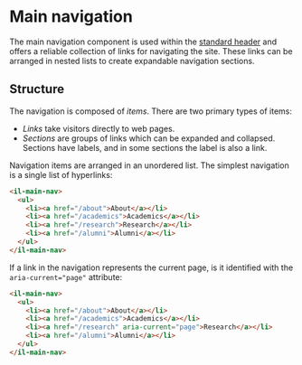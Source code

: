 # Main navigation

The main navigation component is used within the <a href="../il-header/README.md">standard header</a> and offers a reliable collection of links for navigating the site. These links can be arranged in nested lists to create expandable navigation sections.

## Structure

The navigation is composed of <dfn>items</dfn>. There are two primary types of items:

* <dfn>Links</dfn> take visitors directly to web pages.
* <dfn>Sections</dfn> are groups of links which can be expanded and collapsed. Sections have labels, and in some sections the label is also a link.

Navigation items are arranged in an unordered list. The simplest navigation is a single list of hyperlinks:

```html
<il-main-nav>
  <ul>
    <li><a href="/about">About</a></li>
    <li><a href="/academics">Academics</a></li>
    <li><a href="/research">Research</a></li>
    <li><a href="/alumni">Alumni</a></li>
  </ul>
</il-main-nav>
```

If a link in the navigation represents the current page, is it identified with the `aria-current="page"` attribute:

```html
<il-main-nav>
  <ul>
    <li><a href="/about">About</a></li>
    <li><a href="/academics">Academics</a></li>
    <li><a href="/research" aria-current="page">Research</a></li>
    <li><a href="/alumni">Alumni</a></li>
  </ul>
</il-main-nav>
```
